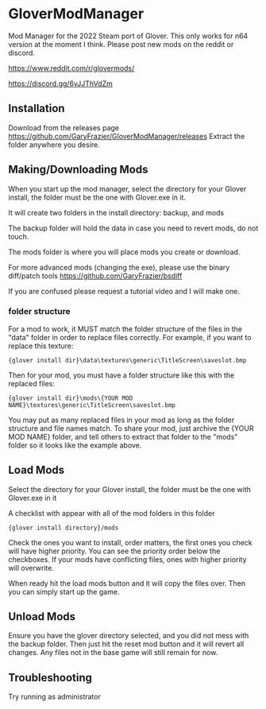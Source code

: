 
# GloverModManager

Mod Manager for the 2022 Steam port of Glover. This only works for n64 version at the moment I think.
Please post new mods on the reddit or discord.

https://www.reddit.com/r/glovermods/

https://discord.gg/6yJJThVdZm

## Installation
Download from the releases page https://github.com/GaryFrazier/GloverModManager/releases
Extract the folder anywhere you desire.

## Making/Downloading Mods
When you start up the mod manager, select the directory for your Glover install, the folder must be the one with Glover.exe in it.

 It will create two folders in the install directory: backup, and mods
 
 The backup folder will hold the data in case you need to revert mods, do not touch.
 
 The mods folder is where you will place mods you create or download.

For more advanced mods (changing the exe), please use the binary diff/patch tools
https://github.com/GaryFrazier/bsdiff

If you are confused please request a tutorial video and I will make one.

### folder structure
For a mod to work, it MUST match the folder structure of the files in the "data" folder in order to replace files correctly. For example, if you want to replace this texture:

    {glover install dir}\data\textures\generic\TitleScreen\saveslot.bmp

Then for your mod, you must have a folder structure like this with the replaced files:

    {glover install dir}\mods\{YOUR MOD NAME}\textures\generic\TitleScreen\saveslot.bmp
You may put as many replaced files in your mod as long as the folder structure and file names match. To share your mod, just archive the {YOUR MOD NAME} folder, and tell others to extract that folder to the "mods" folder so it looks like the example above.

## Load Mods
Select the directory for your Glover install, the folder must be the one with Glover.exe in it

A checklist with appear with all of the mod folders in this folder

	{glover install directory}/mods 
Check the ones you want to install, order matters, the first ones you check will have higher priority. You can see the priority order below the checkboxes. If your mods have conflicting files, ones with higher priority will overwrite.

When ready hit the load mods button and it will copy the files over. Then you can simply  start up the game.


## Unload Mods
Ensure you have the glover directory selected, and you did not mess with the backup folder. Then just hit the reset mod button and it will revert all changes. Any files not in the base game will still remain for now.

## Troubleshooting
Try running as administrator
